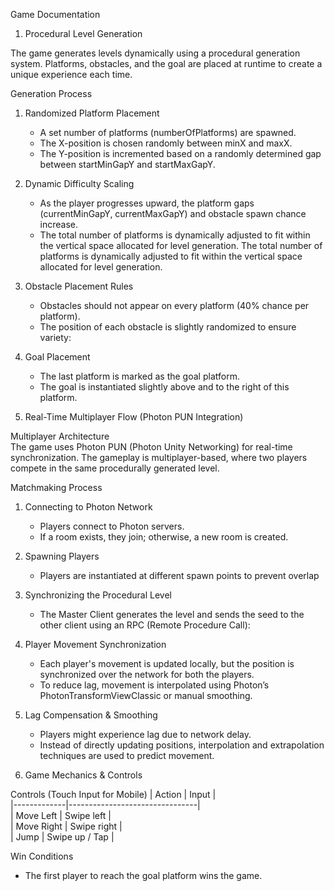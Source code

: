 Game Documentation 

1. Procedural Level Generation  

The game generates levels dynamically using a procedural generation system. Platforms, obstacles, and the goal are placed at runtime to create a unique experience each time.  

Generation Process
1. Randomized Platform Placement 
   - A set number of platforms (numberOfPlatforms) are spawned.
   - The X-position is chosen randomly between minX and maxX.
   - The Y-position is incremented based on a randomly determined gap between startMinGapY and startMaxGapY.

2. Dynamic Difficulty Scaling  
   - As the player progresses upward, the platform gaps (currentMinGapY, currentMaxGapY) and obstacle spawn chance increase.  
   - The total number of platforms is dynamically adjusted to fit within the vertical space allocated for level generation. The total number of platforms is dynamically adjusted to fit within the vertical space allocated for level generation.

3. Obstacle Placement Rules  
   - Obstacles should not appear on every platform (40% chance per platform).    
   - The position of each obstacle is slightly randomized to ensure variety:

4. Goal Placement
   - The last platform is marked as the goal platform.  
   - The goal is instantiated slightly above and to the right of this platform.

2. Real-Time Multiplayer Flow (Photon PUN Integration)

Multiplayer Architecture  
The game uses Photon PUN (Photon Unity Networking) for real-time synchronization. The gameplay is multiplayer-based, where two players compete in the same procedurally generated level.

Matchmaking Process
1. Connecting to Photon Network
   - Players connect to Photon servers.
   - If a room exists, they join; otherwise, a new room is created.

2. Spawning Players
   - Players are instantiated at different spawn points to prevent overlap  

3. Synchronizing the Procedural Level
   - The Master Client generates the level and sends the seed to the other client using an RPC (Remote Procedure Call):
     
4. Player Movement Synchronization  
   - Each player's movement is updated locally, but the position is synchronized over the network for both the players.  
   - To reduce lag, movement is interpolated using Photon’s PhotonTransformViewClassic or manual smoothing.

5. Lag Compensation & Smoothing 
   - Players might experience lag due to network delay.  
   - Instead of directly updating positions, interpolation and extrapolation techniques are used to predict movement.

3. Game Mechanics & Controls

Controls (Touch Input for Mobile)
| Action      | Input                          |  
|-------------|--------------------------------|  
| Move Left   | Swipe left                     |  
| Move Right  | Swipe right                    |  
| Jump        | Swipe up / Tap                 |

Win Conditions
- The first player to reach the goal platform wins the game.
